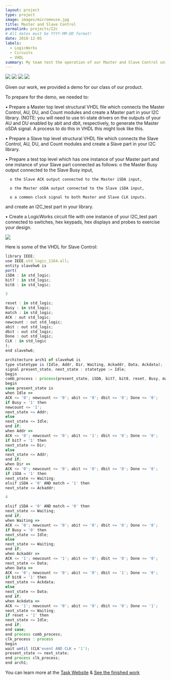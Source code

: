 ```yaml
---
layout: project
type: project
image: images/micromouse.jpg
title: Master and Slave Control
permalink: projects/I2c
# All dates must be YYYY-MM-DD format!
date: 2018-12-05
labels:
  - LogicWorks
  - Circuits
  - VHDL
summary: My team test the operation of our Master and Slave Control unit that we did throught the year by integrating them into the given test circuit.
---
```


<div class="ui small rounded images">
  <img class="ui image" src="../images/micromouse-robot.png">
  <img class="ui image" src="../images/micromouse-robot-2.jpg">
  <img class="ui image" src="../images/micromouse.jpg">
  <img class="ui image" src="../images/micromouse-circuit.png">
</div>

Given our work, we provided a demo for our class of our product.


To prepare for the demo, we needed to:

  • Prepare a Master top level structural VHDL file which connects the Master
Control, AU, DU, and Count modules and create a Master part in your I2C
library. (NOTE: you will need to use tri-state drivers on the outputs of your AU
and DU enabled by abit and dbit, respectively, to generate the Master oSDA
signal. A process to do this in VHDL this might look like this.

  • Prepare a Slave top level structural VHDL file which connects the Slave Control,
AU, DU, and Count modules and create a Slave part in your I2C library.

  • Prepare a test top level which has one instance of your Master part and one
instance of your Slave part connected as follows:
      o the Master Busy output connected to the Slave Busy input,
  
      o the Slave ACK output connected to the Master iSDA input,
  
      o the Master oSDA output connected to the Slave iSDA input,
  
      o a common clock signal to both Master and Slave CLK inputs.
and create an I2C_test part in your library.

  • Create a LogicWorks circuit file with one instance of your I2C_test part
connected to switches, hex keypads, hex displays and probes to exercise your
design.

<div class="ui small rounded images">
  <img class="ui image" src="../images/micromouse-robot.png">
</div>


Here is some of the VHDL for Slave Control:

```js
library IEEE;
use IEEE.std_logic_1164.all;
entity slavehw6 is
port(
iSDA : in std_logic;
bit7 : in std_logic;
bit8 : in std_logic;

3

reset : in std_logic;
Busy : in std_logic;
match : in std_logic;
ACK : out std_logic;
newcount : out std_logic;
abit : out std_logic;
dbit : out std_logic;
Done : out std_logic;
CLK : in std_logic
);
end slavehw6;

architecture arch1 of slavehw6 is
type statetype is (Idle, Addr, Dir, Waiting, Ackaddr, Data, Ackdata);
signal present_state, next_state : statetype := Idle;
begin
comb_process : process(present_state, iSDA, bit7, bit8, reset, Busy, match)
begin
case present_state is
when Idle =>
ACK <= '0'; newcount <= '0'; abit <= '0'; dbit <= '0'; Done <= '0';
if Busy = '1' then
newcount <= '1';
next_state <= Addr;
else
next_state <= Idle;
end if;
when Addr =>
ACK <= '0'; newcount <= '0'; abit <= '1'; dbit <= '0'; Done <= '0';
if bit7 = '1' then
next_state <= Dir;
else
next_state <= Addr;
end if;
when Dir =>
ACK <= '0'; newcount <= '0'; abit <= '0'; dbit <= '0'; Done <= '0';
if iSDA = '1' then
next_state <= Waiting;
elsif iSDA = '0' AND match = '1' then
next_state <= Ackaddr;

4

elsif iSDA = '0' AND match = '0' then
next_state <= Waiting;
end if;
when Waiting =>
ACK <= '0'; newcount <= '0'; abit <= '0'; dbit <= '0'; Done <= '0';
if Busy = '0' then
next_state <= Idle;
else
next_state <= Waiting;
end if;
when Ackaddr =>
ACK <= '1'; newcount <= '1'; abit <= '0'; dbit <= '0'; Done <= '0';
next_state <= Data;
when Data =>
ACK <= '0'; newcount <= '0'; abit <= '0'; dbit <= '1'; Done <= '0';
if bit8 = '1' then
next_state <= Ackdata;
else
next_state <= Data;
end if;
when Ackdata =>
ACK <= '1'; newcount <= '0'; abit <= '0'; dbit <= '0'; Done <= '1';
next_state <= Waiting;
if reset = '1' then
next_state <= Idle;
end if;
end case;
end process comb_process;
clk_process : process
begin
wait until (CLK'event AND CLK = '1');
present_state <= next_state;
end process clk_process;
end arch1;
```

You can learn more at the [Task Website](http://ee.hawaii.edu/~tep/EE260/Secret/task3.html) &
[See the finished work](https://docs.google.com/document/d/1jEuwWkm1gD7iVLl16eM64bXCBm80wY5aYX2AfWJ509s/edit?usp=sharing)



